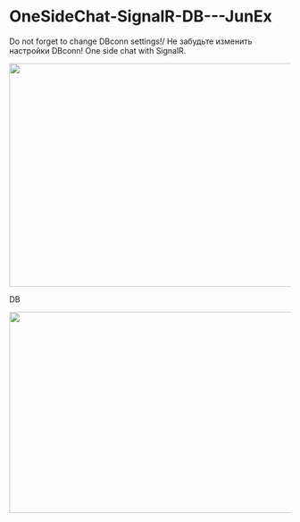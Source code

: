 # OneSideChat-SignalR-DB---JunEx
Do not forget to change DBconn settings!/ Не забудьте изменить настройки DBconn!
One side chat with SignalR.
<p align="center">
  <img src="https://cdn.discordapp.com/attachments/773407242670178316/776898454294626364/2020-11-14_01-27-51.gif" width="720" height="400">
</p>
DB
<p align="center">
  <img src="https://cdn.discordapp.com/attachments/773407242670178316/776899127581474826/unknown.png" width="720" height="360">
</p>
